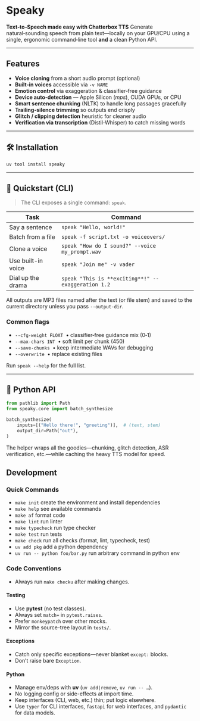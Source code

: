 # Speaky

**Text‑to‑Speech made easy with Chatterbox TTS**
Generate natural‑sounding speech from plain text—locally on your GPU/CPU using a single, ergonomic command‑line tool **and** a clean Python API.

---

## Features

* **Voice cloning** from a short audio prompt (optional)
* **Built‑in voices** accessible via `-v NAME`
* **Emotion control** via exaggeration & classifier‑free guidance
* **Device auto‑detection** — Apple Silicon (*mps*), CUDA GPUs, or CPU
* **Smart sentence chunking** (NLTK) to handle long passages gracefully
* **Trailing‑silence trimming** so outputs end crisply
* **Glitch / clipping detection** heuristic for cleaner audio
* **Verification via transcription** (Distil‑Whisper) to catch missing words



---

## 🛠 Installation

```bash
uv tool install speaky
```

---

## 🚀 Quickstart (CLI)

> The CLI exposes a single command: `speak`.

| Task              | Command                                                         |
| ----------------- | --------------------------------------------------------------- |
| Say a sentence    | `speak "Hello, world!"`                            |
| Batch from a file | `speak -f script.txt -o voiceovers/`                      |
| Clone a voice     | `speak "How do I sound?" --voice my_prompt.wav`    |
| Use built-in voice| `speak "Join me" -v vader`                         |
| Dial up the drama | `speak "This is **exciting**!" --exaggeration 1.2` |

All outputs are MP3 files named after the text (or file stem) and saved to the current directory unless you pass `--output-dir`.

### Common flags

* `--cfg-weight FLOAT`  • classifier‑free guidance mix (0‑1)
* `--max-chars INT`  • soft limit per chunk (450)
* `--save-chunks`  • keep intermediate WAVs for debugging
* `--overwrite`  • replace existing files

Run `speak --help` for the full list.

---

## 🐍 Python API

```python
from pathlib import Path
from speaky.core import batch_synthesize

batch_synthesize(
    inputs=[("Hello there!", "greeting")],  # (text, stem)
    output_dir=Path("out"),
)
```

The helper wraps all the goodies—chunking, glitch detection, ASR verification, etc.—while caching the heavy TTS model for speed.

## Development

### Quick Commands
 - `make init` create the environment and install dependencies
 - `make help` see available commands
 - `make af` format code
 - `make lint` run linter
 - `make typecheck` run type checker
 - `make test` run tests
 - `make check` run all checks (format, lint, typecheck, test)
 - `uv add pkg` add a python dependency
 - `uv run -- python foo/bar.py` run arbitrary command in python env

### Code Conventions

- Always run `make checku` after making changes.

#### Testing
- Use **pytest** (no test classes).
- Always set `match=` in `pytest.raises`.
- Prefer `monkeypatch` over other mocks.
- Mirror the source-tree layout in `tests/`.

#### Exceptions
- Catch only specific exceptions—never blanket `except:` blocks.
- Don’t raise bare `Exception`.

#### Python
- Manage env/deps with **uv** (`uv add|remove`, `uv run -- …`).
- No logging config or side-effects at import time.
- Keep interfaces (CLI, web, etc.) thin; put logic elsewhere.
- Use `typer` for CLI interfaces, `fastapi` for web interfaces, and `pydantic` for data models.
